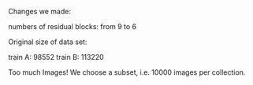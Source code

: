 Changes we made:  

numbers of residual blocks: from 9 to 6

Original size of data set: 

train A: 98552 train B: 113220

Too much Images! We choose a subset, i.e. 10000 images per collection.
